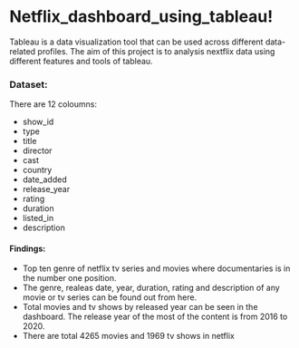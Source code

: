 # Netflix_dashboard_using_tableau!
Tableau is a data visualization tool that can be used across different data-related profiles. The aim of this project is to analysis nextflix data using different features and tools of tableau.
### Dataset:
There are 12 coloumns:
* show_id
* type
* title
* director
* cast
* country
* date_added
* release_year
* rating
* duration
* listed_in
* description

#### Findings:
* Top ten genre of netflix tv series and movies where documentaries is in the number one position.
* The genre, realeas date, year, duration, rating and description of any movie or tv series can be found     out from here.
* Total movies and tv shows by released year can be seen in the dashboard. The release year of the most of   the content is from 2016 to 2020.
* There are total 4265 movies and 1969 tv shows in netflix

